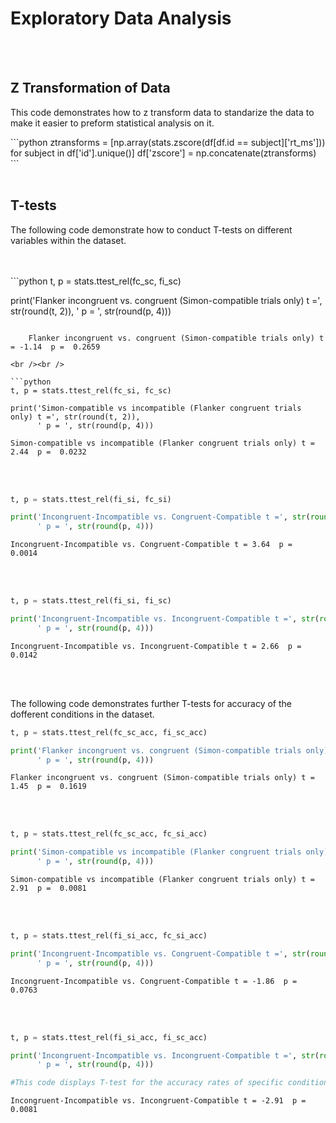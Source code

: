 <div>
      <h1>Exploratory Data Analysis</h1>
</div>
<br /><br />
<div>
      <h2>Z Transformation of Data</h2>
      <p>This code demonstrates how to z transform data to standarize the data to make it easier to preform statistical analysis on it.</p>
</div>
```python
ztransforms = [np.array(stats.zscore(df[df.id == subject]['rt_ms'])) for subject in df['id'].unique()]
df['zscore'] = np.concatenate(ztransforms)
```
<br /><br />
<div>
      <h2>T-tests</h2>
      <p>The following code demonstrate how to conduct T-tests on different variables within the dataset.</p>
</div>
<br /><br />
```python
t, p = stats.ttest_rel(fc_sc, fi_sc)

print('Flanker incongruent vs. congruent (Simon-compatible trials only) t =', str(round(t, 2)), 
      ' p = ', str(round(p, 4)))
```

    Flanker incongruent vs. congruent (Simon-compatible trials only) t = -1.14  p =  0.2659

<br /><br />

```python
t, p = stats.ttest_rel(fc_si, fc_sc)

print('Simon-compatible vs incompatible (Flanker congruent trials only) t =', str(round(t, 2)), 
      ' p = ', str(round(p, 4)))
```

    Simon-compatible vs incompatible (Flanker congruent trials only) t = 2.44  p =  0.0232

<br /><br />

```python
t, p = stats.ttest_rel(fi_si, fc_si)

print('Incongruent-Incompatible vs. Congruent-Compatible t =', str(round(t, 2)), 
      ' p = ', str(round(p, 4)))
```

    Incongruent-Incompatible vs. Congruent-Compatible t = 3.64  p =  0.0014

<br /><br />

```python
t, p = stats.ttest_rel(fi_si, fi_sc)

print('Incongruent-Incompatible vs. Incongruent-Compatible t =', str(round(t, 2)), 
      ' p = ', str(round(p, 4)))
```

    Incongruent-Incompatible vs. Incongruent-Compatible t = 2.66  p =  0.0142

<br /><br />
<div>
      <p>The following code demonstrates further T-tests for accuracy of the dofferent conditions in the dataset.</p>
</div>

```python
t, p = stats.ttest_rel(fc_sc_acc, fi_sc_acc)

print('Flanker incongruent vs. congruent (Simon-compatible trials only) t =', str(round(t, 2)), 
      ' p = ', str(round(p, 4)))
```

    Flanker incongruent vs. congruent (Simon-compatible trials only) t = 1.45  p =  0.1619

<br /><br />

```python
t, p = stats.ttest_rel(fc_sc_acc, fc_si_acc)

print('Simon-compatible vs incompatible (Flanker congruent trials only) t =', str(round(t, 2)), 
      ' p = ', str(round(p, 4)))
```

    Simon-compatible vs incompatible (Flanker congruent trials only) t = 2.91  p =  0.0081

<br /><br />


```python
t, p = stats.ttest_rel(fi_si_acc, fc_si_acc)

print('Incongruent-Incompatible vs. Congruent-Compatible t =', str(round(t, 2)), 
      ' p = ', str(round(p, 4)))
```

    Incongruent-Incompatible vs. Congruent-Compatible t = -1.86  p =  0.0763

<br /><br />

```python
t, p = stats.ttest_rel(fi_si_acc, fi_sc_acc)

print('Incongruent-Incompatible vs. Incongruent-Compatible t =', str(round(t, 2)), 
      ' p = ', str(round(p, 4)))

#This code displays T-test for the accuracy rates of specific conditions.
```

    Incongruent-Incompatible vs. Incongruent-Compatible t = -2.91  p =  0.0081

